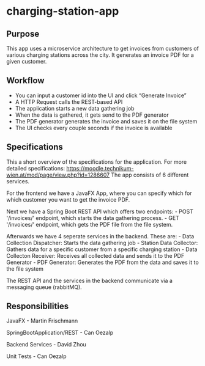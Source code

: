 # charging-station-app

## Purpose
This app uses a microservice architecture to get invoices from customers of various charging stations across the city.
It generates an invoice PDF for a given customer.

## Workflow
- You can input a customer id into the UI and click “Generate Invoice”
- A HTTP Request calls the REST-based API
- The application starts a new data gathering job
- When the data is gathered, it gets send to the PDF generator
- The PDF generator generates the invoice and saves it on the file system
- The UI checks every couple seconds if the invoice is available

## Specifications
This a short overview of the specifications for the application. For more detailed specifications: https://moodle.technikum-wien.at/mod/page/view.php?id=1286607
The app consists of 6 different services.

For the frontend we have a JavaFX App, where you can specify which for which customer you want to get the invoice PDF.

Next we have a Spring Boot REST API which offers two endpoints:
	- POST '/invoices/<customer-id>' endpoint, which starts the data gathering process.
	- GET '/invoices/<customer-id>' endpoint, which gets the PDF file from the file system.
	
Afterwards we have 4 seperate services in the backend.
These are: 
	- Data Collection Dispatcher: Starts the data gathering job
	- Station Data Collector: Gathers data for a specific customer from a specific charging station
	- Data Collecton Receiver: Receives all collected data and sends it to the PDF Generator
	- PDF Generator: Generates the PDF from the data and saves it to the file system
	
The REST API and the services in the backend communicate via a messaging queue (rabbitMQ).

## Responsibilities
JavaFX - Martin Frischmann

SpringBootApplication/REST - Can Oezalp

Backend Services - David Zhou

Unit Tests - Can Oezalp